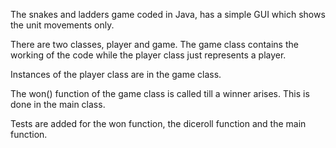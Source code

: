 The snakes and ladders game coded in Java, has a simple GUI which shows the unit movements only.

There are two classes, player and game. The game class contains the working of the code while the player class just represents a player.

Instances of the player class are in the game class.

The won() function of the game class is called till a winner arises. This is done in the main class.

Tests are added for the won function, the diceroll function and the main function.

